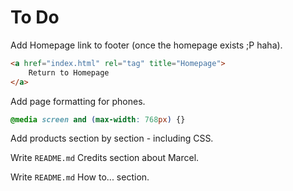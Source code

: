 # To Do

Add Homepage link to footer (once the homepage exists ;P haha).
```html
<a href="index.html" rel="tag" title="Homepage">
    Return to Homepage
</a>
```

Add page formatting for phones.
```css
@media screen and (max-width: 768px) {}
```

Add products section by section - including CSS.

Write `README.md` Credits section about Marcel.

Write `README.md` How to... section.

